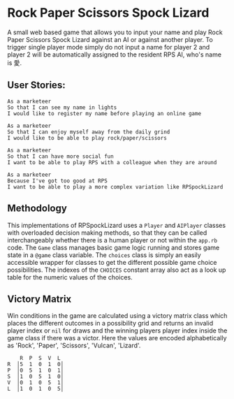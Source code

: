 # Rock Paper Scissors Spock Lizard

A small web based game that allows you to input your name and play Rock Paper
Scissors Spock Lizard against an AI or against another player. To trigger single
player mode simply do not input a name for player 2 and player 2 will be
automatically assigned to the resident RPS AI, who's name is 愛.

## User Stories:

```
As a marketeer
So that I can see my name in lights
I would like to register my name before playing an online game

As a marketeer
So that I can enjoy myself away from the daily grind
I would like to be able to play rock/paper/scissors

As a marketeer
So that I can have more social fun
I want to be able to play RPS with a colleague when they are around

As a marketeer
Because I've got too good at RPS
I want to be able to play a more complex variation like RPSpockLizard
```
## Methodology

This implementations of RPSpockLizard uses a `Player` and `AIPlayer` classes with
overloaded decision making methods, so that they can be called interchangeably
whether there is a human player or not within the `app.rb` code. The `Game` class
manages basic game logic running and stores game state in a `@game` class variable.
The `choices` class is simply an easily accessible wrapper for classes to get
the different possible game choice possibilities. The indexes of the `CHOICES`
constant array also act as a look up table for the numeric values of the choices.

## Victory Matrix

Win conditions in the game are calculated using a victory matrix class which
places the different outcomes in a possibility grid and returns an invalid player index
or `nil` for draws and the winning players player index inside the game class
if there was a victor. Here the values are encoded alphabetically as 'Rock', 'Paper',
'Scissors', 'Vulcan', 'Lizard'.

```
    R  P  S  V  L
R  │5  1  0  1  0│
P  │0  5  1  0  1│
S  │1  0  5  1  0│
V  │0  1  0  5  1│
L  │1  0  1  0  5│
```
